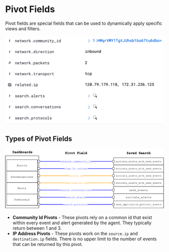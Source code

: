 # Pivot Fields
 
Pivot fields are special fields that can be used to dynamically apply specific views and filters.

![](/data/img/pivot_fields.png)

## Types of Pivot Fields

![](/data/img/kibana_pivots.png)

- **Community Id Pivots** - These pivots rely on a common id that exist within every event and alert generated by the 
  agent. They typically return between 1 and 3.
- **IP Address Pivots** - These pivots work on the `source.ip` and `destination.ip` fields. There is no upper limit to
the number of events that can be returned by this pivot.





